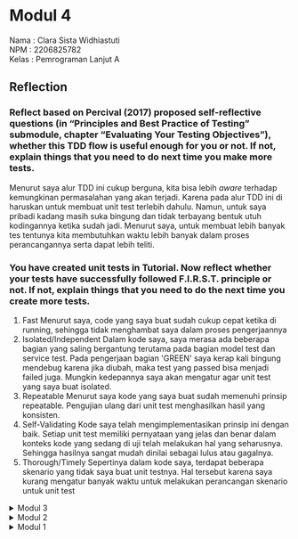 # Modul 4
Nama    : Clara Sista Widhiastuti<br/>
NPM     : 2206825782<br/>
Kelas   : Pemrograman Lanjut A <br/>


## Reflection
### Reflect based on Percival (2017) proposed self-reflective questions (in “Principles and Best Practice of Testing” submodule, chapter “Evaluating Your Testing Objectives”), whether this TDD flow is useful enough for you or not. If not, explain things that you need to do next time you make more tests.
Menurut saya alur TDD ini cukup berguna, kita bisa lebih _aware_ terhadap kemungkinan permasalahan yang akan terjadi. 
Karena pada alur TDD ini di haruskan untuk membuat unit test terlebih dahulu. Namun, untuk saya pribadi kadang masih 
suka bingung dan tidak terbayang bentuk utuh kodingannya ketika sudah jadi. Menurut saya, untuk membuat lebih banyak tes
tentunya kita membutuhkan waktu lebih banyak dalam proses perancangannya serta dapat lebih teliti. 
### You have created unit tests in Tutorial. Now reflect whether your tests have successfully followed F.I.R.S.T. principle or not. If not, explain things that you need to do the next time you create more tests.
1. Fast
Menurut saya, code yang saya buat sudah cukup cepat ketika di running, sehingga tidak menghambat saya dalam 
proses pengerjaannya
2. Isolated/Independent
Dalam kode saya, saya merasa ada beberapa bagian yang saling bergantung terutama pada bagian model test dan service test.
Pada pengerjaan bagian 'GREEN' saya kerap kali bingung mendebug karena jika diubah, maka test yang passed bisa menjadi
failed juga. Mungkin kedepannya saya akan mengatur agar unit test yang saya buat isolated.
3. Repeatable
Menurut saya kode yang saya buat sudah memenuhi prinsip repeatable. Pengujian ulang dari unit test menghasilkan 
hasil yang konsisten.
4. Self-Validating
Kode saya telah mengimplementasikan prinsip ini dengan baik. Setiap unit test memiliki pernyataan yang jelas dan benar
dalam konteks kode yang sedang di uji telah melakukan hal yang seharusnya. Sehingga hasilnya sangat mudah dinilai 
sebagai lulus atau gagalnya.
5. Thorough/Timely
Sepertinya dalam kode saya, terdapat beberapa skenario yang tidak saya buat unit testnya. Hal tersebut karena saya 
kurang mengatur banyak waktu untuk melakukan perancangan skenario untuk unit test 
<details>
<summary>Modul 3</summary>
### Explain what principles you apply to your project!
**SRP** </br>
Suatu kelas harus bertanggung jawab pada satu tugas/pekerjaan saja. Kelas-kelas tersebut dipisahkan pada beberapa file 
untuk memudahkan maintainnya. Pada code ini, saya menerapkan prinsip tersebut dengan memisahkan CarController dari 
ProductController. Hal tersebut juga, nantinya akan memudahkan proses mapping. Selain itu, pada method update di 
CarRepository, saya memisahkan dengan menggunakan method findById. Sehingga method update dapat berfokus pada 
pengudatean data saja, karena sebelumnya method update juga bertugas untuk mencari car mana yang akan di update.

<br>**ISP**</br>
Interface terpisah dan fokus bertanggung jawab serta mengerjakan satu pekerjaan. Pada code saya sudah menerapkan prinsip 
tersebut. Pada file CarService sudah terpisah karna memiliki tugas masing-masing dan tidak berhubungan.

<br>**DIP**</br>
Sebuah clas disarankan tidak bergantuk pada konkret class melainkan pada abstrak class. Pada code saya, sudah mengubah 
yang awalnya CarController bergantung pada CarServiceImpl menjadi bergantung pada interface CarService.

<br>**LSP**</br>
Dalam LSP nilai pada class tidak boleh berubah jika di override. Pada code saya, saya tidak mennggunakan inheritance, 
sehingga tidak perlu menerapkan LSP

### Explain the advantages of applying SOLID principles to your project with examples.
Dengan menerapkan prinsip SOLID pada kode saya, maka dalam jangka panjang kode saya menjadi mudah untuk dimaintain. 
Selain itu, jika ingin menambahkan fitur baru akan lebih mudah. Kedepannya untuk memodifikasi kode yang telah dibuat 
untuk melakukan pembaruan juga akan lebih mudah. Kode yang kita buat juga akan mudah untuk dibaca. Contohnya jika kita 
bekerja dalam suatu perusahaan kemudian kode yang kita buat nantinya akan dimaintain atau dilakukan updating oleh tim 
lain, maka tim lain akan lebih mudah untuk menganalisa kode yang kita buat.

### Explain the disadvantages of not applying SOLID principles to your project with examples.
Menurut saya, jika kita tidak menerapkan prinsip SOLID, kedepannya kode akan lebih sulit untuk dimodifikasi dan sulit 
dipahami. Proses testing akan lebih susah dilakukan juga. Karena satu file bisa melakukan testing untuk banyak method, 
ketika testing gagal maka akan sulit menemukan method mana yang gagal. Contohnya jika CarController tetap digabung 
bersama dengan ProductController maka untuk testing akan lebih susah dan rumit. Selain itu proses mapping juga akan 
lebih susah.
</details>

<details>
<summary>Modul 2</summary>
### List the code quality issue(s) that you fixed during the exercise and explain your strategy on fixing them.
1. Mengubah return delete product</br>
Sebelumnya delete product tidak mereturn apapun, hanya men delete saja, dan saya merasa kesuliatan untuk implementasi 
unit testnya. Kemudian saya megganti delete mereturn boolean.

2. Product ID</br>
Membetulkan algoritma product id, dimana product id dijamin tidak null. Jika null akan meng set product id.

###  Do you think the current implementation has met the definition of Continuous Integration and Continuous Deployment?
Menurut saya, implementasi code yang saya buat sudah sesuai dan mengikuti prinsip-prinsip CI/CD. Dengan adanya CI/CD 
memungkinkan untuk adanya building, testing, and deploying secara otomatis. GitHub Actions memungkinkan CI dengan secara 
otomatis menjalankan pengujian dan pemeriksaan setiap kali push kode ke repositori. Hal ini memastikan bahwa perubahan 
tidak merusak fungsionalitas yang ada. Meskipun GitHub Actions lebih berfokus pada CI, kita dapat memperluas untuk 
menangani CD juga. Misalnya, kita dapat memicu penerapan ke environment tertentu (staging) berdasarkan CI yang berhasil 
dijalankan. Untuk pengintegrasian deployment menggunakan PaaS Koyeb.
</details>
<details>
<summary>Modul 1</summary>
## Reflection 1
### Prinsip Clean Code dan Penerapannya
1. Menggunakan penamaan yang sesuai
Contohnya untuk menamai function yang digunakan untuk menambahkan produk baru, maka menggunakan nama 'createProduct'
2. Function
Fungsi yang digunakan cenderung pendek (tidak lebih besar dari satu layar penuh) dan jelas. 
Memastikan pula fungsi melakukan suatu hal dengan baik
3. Comment
Komentar yang dituliskan harus benar-benar suatu komentar yang diperlukan. Seperti komentar yang informatif, 
maupun komentar yang berupa klarifikasi terhadap kode yang tidak dapat diubah
4. Error handling
Eror yang terjadi pada program harus diselesaikan secara efektif dan bukannya malah membingungkan

### How to improve your code
Pertama, aku membaca modul dan isi dari modul juga sudah dijelaskan oleh dosen saat sesi kelas. Selain itu saya juga
memahami source code yang telah diberikan di modul. Saya juga mencari refrensi-refrensi di google maupun website yang
sudah di rekomendasi di modul juga

## Reflection 2
### After writing the unit test, how do you feel? How many unit tests should be made in a class? How to make sure that our unit tests are enough to verify our program? It would be good if you learned about code coverage. Code coverage is a metric that can help you understand how much of your source is tested. If you have 100% code coverage, does that mean your code has no bugs or errors?
Untuk membuat suatu unit test harus teliti. Karena kita harus mengetest setiap feature dan kemungkinan yang
terjadi dalam progrem yang telah kita buat. Unit test dibuat seperlunya tergantung kebutuhan di suatu class tersebut.
Untuk memastikan unit test yang dibuat cukup, kita perlu melalkukan berbagai uji coba yang mencakup semua kemungkinana
dan kondisi. Meskipun memiliki code coverage yang tinggi tidak dapat menjamin suatu program tidak miliki bug atau error

### Suppose that after writing the CreateProductFunctionalTest.java along with the corresponding test case, you were asked to create another functional test suite that verifies the number of items in the product list. You decided to create a new Java class similar to the prior functional test suites with the same setup procedures and instance variables.
### What do you think about the cleanliness of the code of the new functional test suite? Will the new code reduce the code quality? Identify the potential clean code issues, explain the reasons, and suggest possible improvements to make the code cleaner!
Clean code sangat berguna jika ingin menambahkan tes fungsional yang baru. Programer nantinya akan lebih mudah untuk
maintanance kedepannya. Jika kode yang dibuat sebelumnya tidak memenuhi prinsip clean code, code akan susah untuk
dibaca lagi dalam jangka wkatu yang panjang. Untuk perbaikannya bisa mengikuti prinsip clean code. Memperjelas nama
variabel, mempersingkan fungtion.
</details>